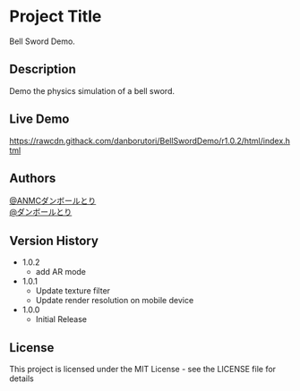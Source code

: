 # Project Title

Bell Sword Demo.

## Description

Demo the physics simulation of a bell sword.

## Live Demo
https://rawcdn.githack.com/danborutori/BellSwordDemo/r1.0.2/html/index.html

## Authors

[@ANMCダンボールとり](https://twitter.com/lamylanmc) <br />
[@ダンボールとり](https://twitter.com/danborutori)

## Version History

* 1.0.2
    * add AR mode
* 1.0.1
    * Update texture filter
    * Update render resolution on mobile device
* 1.0.0
    * Initial Release

## License

This project is licensed under the MIT License - see the LICENSE file for details
